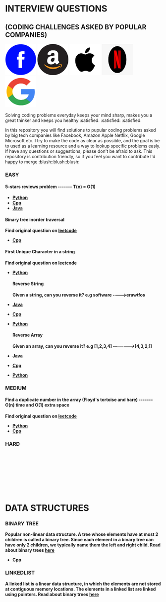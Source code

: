 # INTERVIEW QUESTIONS
## (CODING CHALLENGES ASKED BY POPULAR COMPANIES)

 <div id="banner">
    <div class="inline-block"> 
        <img src = "https://github.com/yonahgraphics/Data-Structures-and-Algorithms/blob/master/facebook.png" width="100" height="100">
        <img src = "https://github.com/yonahgraphics/Data-Structures-and-Algorithms/blob/master/amazon.png" width="100" height="100">
        <img src = "https://github.com/yonahgraphics/Data-Structures-and-Algorithms/blob/master/Apple.jpg" width="100" height="100">
        <img src = "https://github.com/yonahgraphics/Data-Structures-and-Algorithms/blob/master/Netflix.png" width="100" height="100">
        <img src = "https://github.com/yonahgraphics/Data-Structures-and-Algorithms/blob/master/google.png" width="100" height="100">
    </div>
</div>
 
 <p>
Solving coding problems everyday keeps your mind sharp, makes you a great thinker and keeps you healthy :satisfied: :satisfied: :satisfied: <p>
In this repository you will find solutions to pupular coding problems asked by big tech companies like Facebook, Amazon Apple Netflix, Google Microsoft etc. I try to make the code as clear as possible, and the goal is be to used as a learning resource and a way to lookup specific problems easly. 
If have any questions or suggestions, please don't be afraid to ask. This repository is contribution friendly, so if you feel you want to contribute I'd happy to merge :blush::blush::blush:



### EASY

 #### 5-stars reviews problem  -------<b> T(n) = O(1)<b>
 
- [Python](https://github.com/yonahgraphics/Data-Structures-and-Algorithms/blob/master/PYTHON/EASY/5-stars%20reviews%20problem.py)
- [Cpp](https://github.com/yonahgraphics/Data-Structures-and-Algorithms/blob/master/CPP/EASY/5-stars%20reviews%20problem.cpp)
- [Java](https://github.com/yonahgraphics/Data-Structures-and-Algorithms/blob/master/JAVA/EASY/src/FiveStarsReviewsProblem.java)
 
 #### Binary tree inorder traversal<b>
 <p> Find original question on <a href = "https://leetcode.com/problems/binary-tree-inorder-traversal/"> leetcode</a>

- [Cpp](https://github.com/yonahgraphics/Data-Structures-and-Algorithms/blob/master/CPP/EASY/Binary%20Tree%20Inorder%20Traversal.cpp)
 
 
 #### First Unique Character in a string<b>
  Find original question on <a href = "https://leetcode.com/problems/first-unique-character-in-a-string/"> leetcode</a>

- [Python](https://github.com/yonahgraphics/Data-Structures-and-Algorithms/blob/master/PYTHON/EASY/FirstUniqueCharacterInString.py)
 
  #### Reverse String<b>
  Given a string, can you reverse it? e.g software ---->erawtfos

- [Java](https://github.com/yonahgraphics/Data-Structures-and-Algorithms/blob/master/JAVA/EASY/src/reverseString.java)
 
- [Cpp](https://github.com/yonahgraphics/Data-Structures-and-Algorithms/blob/master/CPP/EASY/reverseString.cpp)
 
- [Python](https://github.com/yonahgraphics/Data-Structures-and-Algorithms/blob/master/PYTHON/EASY/reverseString.py)
 
 
   #### Reverse Array<b>
  Given an array, can you reverse it? e.g [1,2,3,4] -------->[4,3,2,1]

- [Java](https://github.com/yonahgraphics/Data-Structures-and-Algorithms/blob/master/JAVA/EASY/src/reverseArray.java)
 
- [Cpp](https://github.com/yonahgraphics/Data-Structures-and-Algorithms/blob/master/CPP/EASY/reverseArray.cpp)
 
- [Python](https://github.com/yonahgraphics/Data-Structures-and-Algorithms/blob/master/PYTHON/EASY/reverseArray.py)
 
 
 

### MEDIUM
 #### Find a duplicate number in the array (Floyd's tortoise and hare) -------<b> O(n) time and O(1) extra space<b>
 Find original question on <a href = "https://leetcode.com/problems/find-the-duplicate-number/"> leetcode</a>
- [Python](https://github.com/yonahgraphics/Data-Structures-and-Algorithms/blob/master/PYTHON/MEDIUM/find_duplicate_number.py)
- [Cpp](https://github.com/yonahgraphics/Data-Structures-and-Algorithms/blob/master/CPP/MEDIUM/findDuplicateNumber.cpp)
### HARD<br/><br/><br/><br/><br/><br/><br/><br/>


# DATA STRUCTURES
 ### BINARY TREE
 Popular non-linear data structure. A tree whose elements have at most 2 children is called a binary tree. Since each element in a binary tree can have only 2 children, we typically name them the left and right child.
 Read about binary trees <a href = "https://www.geeksforgeeks.org/binary-tree-data-structure/"> here</a>
 
- [Cpp](https://github.com/yonahgraphics/Data-Structures-and-Algorithms/blob/master/CPP/DATA%20STRUCTURES/BINARY%20TREE/binaryTree.cpp)
 
 ### LINKEDLIST
 A linked list is a linear data structure, in which the elements are not stored at contiguous memory locations. The elements in a linked list are linked using pointers. 
 Read about binary trees <a href = "https://www.geeksforgeeks.org/data-structures/linked-list/"> here</a>
